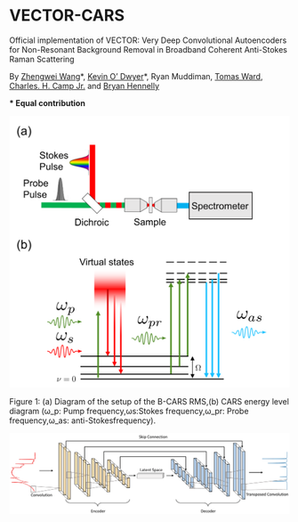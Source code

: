 # VECTOR-CARS
Official implementation of VECTOR: Very Deep Convolutional Autoencoders for Non-Resonant Background Removal in Broadband Coherent Anti-Stokes Raman Scattering 

By [Zhengwei Wang](https://villawang.github.io/)\*, [Kevin O’ Dwyer](https://www.maynoothuniversity.ie/people/kevin-o-dwyer)\*, Ryan Muddiman, [Tomas Ward](https://www.computing.dcu.ie/~tward/), [Charles. H. Camp Jr.](https://scholar.google.com/citations?user=FuQ26PQAAAAJ&hl=en) and [Bryan Hennelly](https://scholar.google.com/citations?user=UwRiAWAAAAAJ&hl=en)

**\* Equal contribution**

<p align="center"><img src="./imgs/Figure 1.png" width="600px"></img> 

Figure 1:  (a) Diagram of the setup of the B-CARS RMS,(b) CARS energy level diagram (ω_p: Pump frequency,ωs:Stokes frequency,ω_pr: Probe frequency,ω_as: anti-Stokesfrequency).

<p align="center"><img src="./imgs/CAE_architecture-1.png" width="800px"></img> 
